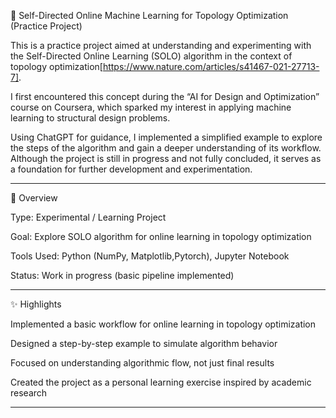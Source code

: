 🧠 Self-Directed Online Machine Learning for Topology Optimization (Practice Project)

This is a practice project aimed at understanding and experimenting with the Self-Directed Online Learning (SOLO) algorithm in the context of topology optimization[https://www.nature.com/articles/s41467-021-27713-7].

I first encountered this concept during the “AI for Design and Optimization” course on Coursera, which sparked my interest in applying machine learning to structural design problems.

Using ChatGPT for guidance, I implemented a simplified example to explore the steps of the algorithm and gain a deeper understanding of its workflow. Although the project is still in progress and not fully concluded, it serves as a foundation for further development and experimentation.


---

📌 Overview

Type: Experimental / Learning Project

Goal: Explore SOLO algorithm for online learning in topology optimization

Tools Used: Python (NumPy, Matplotlib,Pytorch), Jupyter Notebook

Status: Work in progress (basic pipeline implemented)



---

✨ Highlights

Implemented a basic workflow for online learning in topology optimization

Designed a step-by-step example to simulate algorithm behavior

Focused on understanding algorithmic flow, not just final results

Created the project as a personal learning exercise inspired by academic research



---


